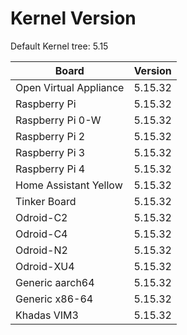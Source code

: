 
# Kernel Version

Default Kernel tree: 5.15

| Board | Version |
|-------|---------|
| Open Virtual Appliance | 5.15.32 |
| Raspberry Pi | 5.15.32 |
| Raspberry Pi 0-W | 5.15.32 |
| Raspberry Pi 2 | 5.15.32 |
| Raspberry Pi 3 | 5.15.32 |
| Raspberry Pi 4 | 5.15.32 |
| Home Assistant Yellow | 5.15.32 |
| Tinker Board | 5.15.32 |
| Odroid-C2 | 5.15.32 |
| Odroid-C4 | 5.15.32 |
| Odroid-N2 | 5.15.32 |
| Odroid-XU4 | 5.15.32 |
| Generic aarch64 | 5.15.32 |
| Generic x86-64 | 5.15.32 |
| Khadas VIM3 | 5.15.32 |
